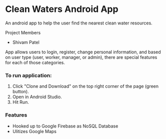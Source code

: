 # Clean Waters Android App
An android app to help the user find the nearest clean water resources.

Project Members
- Shivam Patel

App allows users to login, register, change personal information, and based on user type (user, worker, manager, or admin), there are special features for each of those categories.

### To run application:
1. Click "Clone and Download" on the top right corner of the page (green button).
2. Open in Android Studio.
3. Hit Run.

### Features
- Hooked up to Google Firebase as NoSQL Database
- Ulitizes Google Maps

